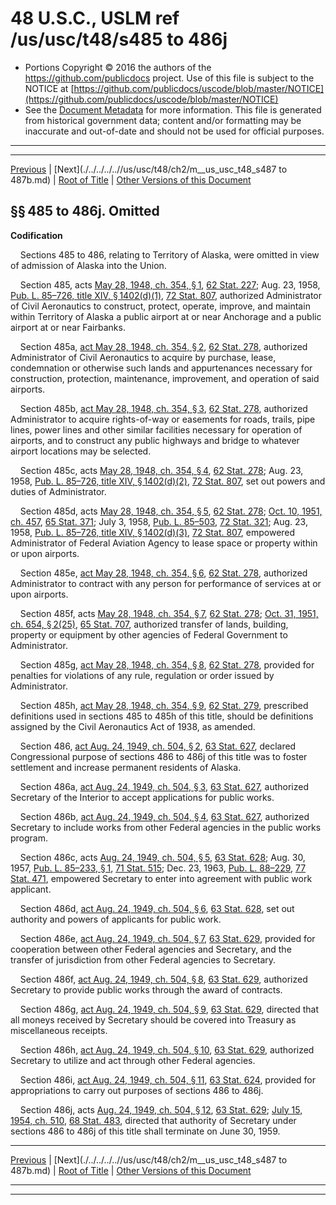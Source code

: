 ---
---

# 48 U.S.C., USLM ref /us/usc/t48/s485 to 486j

* Portions Copyright © 2016 the authors of the https://github.com/publicdocs project.
  Use of this file is subject to the NOTICE at [https://github.com/publicdocs/uscode/blob/master/NOTICE](https://github.com/publicdocs/uscode/blob/master/NOTICE)
* See the [Document Metadata](././../../../..//README.md) for more information.
  This file is generated from historical government data; content and/or formatting may be inaccurate and out-of-date and should not be used for official purposes.

----------
----------

[Previous](./../../../..//us/usc/t48/ch2/m__us_usc_t48_s484e.md) | [Next](./../../../..//us/usc/t48/ch2/m__us_usc_t48_s487 to 487b.md) | [Root of Title](./../../../../) | [Other Versions of this Document](https://publicdocs.github.io/go/links?ns=uslm&ref=%2Fus%2Fusc%2Ft48%2Fs485+to+486j)

## §§ 485 to 486j. Omitted

 __Codification__ 

    Sections 485 to 486, relating to Territory of Alaska, were omitted in view of admission of Alaska into the Union.

    Section 485, acts [May 28, 1948, ch. 354, § 1][/us/act/1948-05-28/ch354/s1], [62 Stat. 227][/us/stat/62/227]; Aug. 23, 1958, [Pub. L. 85–726, title XIV, § 1402(d)(1)][/us/pl/85/726/s1402/d/1], [72 Stat. 807][/us/stat/72/807], authorized Administrator of Civil Aeronautics to construct, protect, operate, improve, and maintain within Territory of Alaska a public airport at or near Anchorage and a public airport at or near Fairbanks.

    Section 485a, [act May 28, 1948, ch. 354, § 2][/us/act/1948-05-28/ch354/s2], [62 Stat. 278][/us/stat/62/278], authorized Administrator of Civil Aeronautics to acquire by purchase, lease, condemnation or otherwise such lands and appurtenances necessary for construction, protection, maintenance, improvement, and operation of said airports.

    Section 485b, [act May 28, 1948, ch. 354, § 3][/us/act/1948-05-28/ch354/s3], [62 Stat. 278][/us/stat/62/278], authorized Administrator to acquire rights-of-way or easements for roads, trails, pipe lines, power lines and other similar facilities necessary for operation of airports, and to construct any public highways and bridge to whatever airport locations may be selected.

    Section 485c, acts [May 28, 1948, ch. 354, § 4][/us/act/1948-05-28/ch354/s4], [62 Stat. 278][/us/stat/62/278]; Aug. 23, 1958, [Pub. L. 85–726, title XIV, § 1402(d)(2)][/us/pl/85/726/s1402/d/2], [72 Stat. 807][/us/stat/72/807], set out powers and duties of Administrator.

    Section 485d, acts [May 28, 1948, ch. 354, § 5][/us/act/1948-05-28/ch354/s5], [62 Stat. 278][/us/stat/62/278]; [Oct. 10, 1951, ch. 457][/us/act/1951-10-10/ch457], [65 Stat. 371][/us/stat/65/371]; July 3, 1958, [Pub. L. 85–503][/us/pl/85/503], [72 Stat. 321][/us/stat/72/321]; Aug. 23, 1958, [Pub. L. 85–726, title XIV, § 1402(d)(3)][/us/pl/85/726/s1402/d/3], [72 Stat. 807][/us/stat/72/807], empowered Administrator of Federal Aviation Agency to lease space or property within or upon airports.

    Section 485e, [act May 28, 1948, ch. 354, § 6][/us/act/1948-05-28/ch354/s6], [62 Stat. 278][/us/stat/62/278], authorized Administrator to contract with any person for performance of services at or upon airports.

    Section 485f, acts [May 28, 1948, ch. 354, § 7][/us/act/1948-05-28/ch354/s7], [62 Stat. 278][/us/stat/62/278]; [Oct. 31, 1951, ch. 654, § 2(25)][/us/act/1951-10-31/ch654/s2/25], [65 Stat. 707][/us/stat/65/707], authorized transfer of lands, building, property or equipment by other agencies of Federal Government to Administrator.

    Section 485g, [act May 28, 1948, ch. 354, § 8][/us/act/1948-05-28/ch354/s8], [62 Stat. 278][/us/stat/62/278], provided for penalties for violations of any rule, regulation or order issued by Administrator.

    Section 485h, [act May 28, 1948, ch. 354, § 9][/us/act/1948-05-28/ch354/s9], [62 Stat. 279][/us/stat/62/279], prescribed definitions used in sections 485 to 485h of this title, should be definitions assigned by the Civil Aeronautics Act of 1938, as amended.

    Section 486, [act Aug. 24, 1949, ch. 504, § 2][/us/act/1949-08-24/ch504/s2], [63 Stat. 627][/us/stat/63/627], declared Congressional purpose of sections 486 to 486j of this title was to foster settlement and increase permanent residents of Alaska.

    Section 486a, [act Aug. 24, 1949, ch. 504, § 3][/us/act/1949-08-24/ch504/s3], [63 Stat. 627][/us/stat/63/627], authorized Secretary of the Interior to accept applications for public works.

    Section 486b, [act Aug. 24, 1949, ch. 504, § 4][/us/act/1949-08-24/ch504/s4], [63 Stat. 627][/us/stat/63/627], authorized Secretary to include works from other Federal agencies in the public works program.

    Section 486c, acts [Aug. 24, 1949, ch. 504, § 5][/us/act/1949-08-24/ch504/s5], [63 Stat. 628][/us/stat/63/628]; Aug. 30, 1957, [Pub. L. 85–233, § 1][/us/pl/85/233/s1], [71 Stat. 515][/us/stat/71/515]; Dec. 23, 1963, [Pub. L. 88–229][/us/pl/88/229], [77 Stat. 471][/us/stat/77/471], empowered Secretary to enter into agreement with public work applicant.

    Section 486d, [act Aug. 24, 1949, ch. 504, § 6][/us/act/1949-08-24/ch504/s6], [63 Stat. 628][/us/stat/63/628], set out authority and powers of applicants for public work.

    Section 486e, [act Aug. 24, 1949, ch. 504, § 7][/us/act/1949-08-24/ch504/s7], [63 Stat. 629][/us/stat/63/629], provided for cooperation between other Federal agencies and Secretary, and the transfer of jurisdiction from other Federal agencies to Secretary.

    Section 486f, [act Aug. 24, 1949, ch. 504, § 8][/us/act/1949-08-24/ch504/s8], [63 Stat. 629][/us/stat/63/629], authorized Secretary to provide public works through the award of contracts.

    Section 486g, [act Aug. 24, 1949, ch. 504, § 9][/us/act/1949-08-24/ch504/s9], [63 Stat. 629][/us/stat/63/629], directed that all moneys received by Secretary should be covered into Treasury as miscellaneous receipts.

    Section 486h, [act Aug. 24, 1949, ch. 504, § 10][/us/act/1949-08-24/ch504/s10], [63 Stat. 629][/us/stat/63/629], authorized Secretary to utilize and act through other Federal agencies.

    Section 486i, [act Aug. 24, 1949, ch. 504, § 11][/us/act/1949-08-24/ch504/s11], [63 Stat. 624][/us/stat/63/624], provided for appropriations to carry out purposes of sections 486 to 486j.

    Section 486j, acts [Aug. 24, 1949, ch. 504, § 12][/us/act/1949-08-24/ch504/s12], [63 Stat. 629][/us/stat/63/629]; [July 15, 1954, ch. 510][/us/act/1954-07-15/ch510], [68 Stat. 483][/us/stat/68/483], directed that authority of Secretary under sections 486 to 486j of this title shall terminate on June 30, 1959.

----------

[Previous](./../../../..//us/usc/t48/ch2/m__us_usc_t48_s484e.md) | [Next](./../../../..//us/usc/t48/ch2/m__us_usc_t48_s487 to 487b.md) | [Root of Title](./../../../../) | [Other Versions of this Document](https://publicdocs.github.io/go/links?ns=uslm&ref=%2Fus%2Fusc%2Ft48%2Fs485+to+486j)

----------
----------

[/us/act/1948-05-28/ch354/s1]: https://publicdocs.github.io/go/links?ns=uslm&ref=%2Fus%2Fact%2F1948-05-28%2Fch354%2Fs1
[/us/stat/62/227]: https://publicdocs.github.io/go/links?ns=uslm&ref=%2Fus%2Fstat%2F62%2F227
[/us/pl/85/726/s1402/d/1]: https://publicdocs.github.io/go/links?ns=uslm&ref=%2Fus%2Fpl%2F85%2F726%2Fs1402%2Fd%2F1
[/us/stat/72/807]: https://publicdocs.github.io/go/links?ns=uslm&ref=%2Fus%2Fstat%2F72%2F807
[/us/act/1948-05-28/ch354/s2]: https://publicdocs.github.io/go/links?ns=uslm&ref=%2Fus%2Fact%2F1948-05-28%2Fch354%2Fs2
[/us/stat/62/278]: https://publicdocs.github.io/go/links?ns=uslm&ref=%2Fus%2Fstat%2F62%2F278
[/us/act/1948-05-28/ch354/s3]: https://publicdocs.github.io/go/links?ns=uslm&ref=%2Fus%2Fact%2F1948-05-28%2Fch354%2Fs3
[/us/stat/62/278]: https://publicdocs.github.io/go/links?ns=uslm&ref=%2Fus%2Fstat%2F62%2F278
[/us/act/1948-05-28/ch354/s4]: https://publicdocs.github.io/go/links?ns=uslm&ref=%2Fus%2Fact%2F1948-05-28%2Fch354%2Fs4
[/us/stat/62/278]: https://publicdocs.github.io/go/links?ns=uslm&ref=%2Fus%2Fstat%2F62%2F278
[/us/pl/85/726/s1402/d/2]: https://publicdocs.github.io/go/links?ns=uslm&ref=%2Fus%2Fpl%2F85%2F726%2Fs1402%2Fd%2F2
[/us/stat/72/807]: https://publicdocs.github.io/go/links?ns=uslm&ref=%2Fus%2Fstat%2F72%2F807
[/us/act/1948-05-28/ch354/s5]: https://publicdocs.github.io/go/links?ns=uslm&ref=%2Fus%2Fact%2F1948-05-28%2Fch354%2Fs5
[/us/stat/62/278]: https://publicdocs.github.io/go/links?ns=uslm&ref=%2Fus%2Fstat%2F62%2F278
[/us/act/1951-10-10/ch457]: https://publicdocs.github.io/go/links?ns=uslm&ref=%2Fus%2Fact%2F1951-10-10%2Fch457
[/us/stat/65/371]: https://publicdocs.github.io/go/links?ns=uslm&ref=%2Fus%2Fstat%2F65%2F371
[/us/pl/85/503]: https://publicdocs.github.io/go/links?ns=uslm&ref=%2Fus%2Fpl%2F85%2F503
[/us/stat/72/321]: https://publicdocs.github.io/go/links?ns=uslm&ref=%2Fus%2Fstat%2F72%2F321
[/us/pl/85/726/s1402/d/3]: https://publicdocs.github.io/go/links?ns=uslm&ref=%2Fus%2Fpl%2F85%2F726%2Fs1402%2Fd%2F3
[/us/stat/72/807]: https://publicdocs.github.io/go/links?ns=uslm&ref=%2Fus%2Fstat%2F72%2F807
[/us/act/1948-05-28/ch354/s6]: https://publicdocs.github.io/go/links?ns=uslm&ref=%2Fus%2Fact%2F1948-05-28%2Fch354%2Fs6
[/us/stat/62/278]: https://publicdocs.github.io/go/links?ns=uslm&ref=%2Fus%2Fstat%2F62%2F278
[/us/act/1948-05-28/ch354/s7]: https://publicdocs.github.io/go/links?ns=uslm&ref=%2Fus%2Fact%2F1948-05-28%2Fch354%2Fs7
[/us/stat/62/278]: https://publicdocs.github.io/go/links?ns=uslm&ref=%2Fus%2Fstat%2F62%2F278
[/us/act/1951-10-31/ch654/s2/25]: https://publicdocs.github.io/go/links?ns=uslm&ref=%2Fus%2Fact%2F1951-10-31%2Fch654%2Fs2%2F25
[/us/stat/65/707]: https://publicdocs.github.io/go/links?ns=uslm&ref=%2Fus%2Fstat%2F65%2F707
[/us/act/1948-05-28/ch354/s8]: https://publicdocs.github.io/go/links?ns=uslm&ref=%2Fus%2Fact%2F1948-05-28%2Fch354%2Fs8
[/us/stat/62/278]: https://publicdocs.github.io/go/links?ns=uslm&ref=%2Fus%2Fstat%2F62%2F278
[/us/act/1948-05-28/ch354/s9]: https://publicdocs.github.io/go/links?ns=uslm&ref=%2Fus%2Fact%2F1948-05-28%2Fch354%2Fs9
[/us/stat/62/279]: https://publicdocs.github.io/go/links?ns=uslm&ref=%2Fus%2Fstat%2F62%2F279
[/us/act/1949-08-24/ch504/s2]: https://publicdocs.github.io/go/links?ns=uslm&ref=%2Fus%2Fact%2F1949-08-24%2Fch504%2Fs2
[/us/stat/63/627]: https://publicdocs.github.io/go/links?ns=uslm&ref=%2Fus%2Fstat%2F63%2F627
[/us/act/1949-08-24/ch504/s3]: https://publicdocs.github.io/go/links?ns=uslm&ref=%2Fus%2Fact%2F1949-08-24%2Fch504%2Fs3
[/us/stat/63/627]: https://publicdocs.github.io/go/links?ns=uslm&ref=%2Fus%2Fstat%2F63%2F627
[/us/act/1949-08-24/ch504/s4]: https://publicdocs.github.io/go/links?ns=uslm&ref=%2Fus%2Fact%2F1949-08-24%2Fch504%2Fs4
[/us/stat/63/627]: https://publicdocs.github.io/go/links?ns=uslm&ref=%2Fus%2Fstat%2F63%2F627
[/us/act/1949-08-24/ch504/s5]: https://publicdocs.github.io/go/links?ns=uslm&ref=%2Fus%2Fact%2F1949-08-24%2Fch504%2Fs5
[/us/stat/63/628]: https://publicdocs.github.io/go/links?ns=uslm&ref=%2Fus%2Fstat%2F63%2F628
[/us/pl/85/233/s1]: https://publicdocs.github.io/go/links?ns=uslm&ref=%2Fus%2Fpl%2F85%2F233%2Fs1
[/us/stat/71/515]: https://publicdocs.github.io/go/links?ns=uslm&ref=%2Fus%2Fstat%2F71%2F515
[/us/pl/88/229]: https://publicdocs.github.io/go/links?ns=uslm&ref=%2Fus%2Fpl%2F88%2F229
[/us/stat/77/471]: https://publicdocs.github.io/go/links?ns=uslm&ref=%2Fus%2Fstat%2F77%2F471
[/us/act/1949-08-24/ch504/s6]: https://publicdocs.github.io/go/links?ns=uslm&ref=%2Fus%2Fact%2F1949-08-24%2Fch504%2Fs6
[/us/stat/63/628]: https://publicdocs.github.io/go/links?ns=uslm&ref=%2Fus%2Fstat%2F63%2F628
[/us/act/1949-08-24/ch504/s7]: https://publicdocs.github.io/go/links?ns=uslm&ref=%2Fus%2Fact%2F1949-08-24%2Fch504%2Fs7
[/us/stat/63/629]: https://publicdocs.github.io/go/links?ns=uslm&ref=%2Fus%2Fstat%2F63%2F629
[/us/act/1949-08-24/ch504/s8]: https://publicdocs.github.io/go/links?ns=uslm&ref=%2Fus%2Fact%2F1949-08-24%2Fch504%2Fs8
[/us/stat/63/629]: https://publicdocs.github.io/go/links?ns=uslm&ref=%2Fus%2Fstat%2F63%2F629
[/us/act/1949-08-24/ch504/s9]: https://publicdocs.github.io/go/links?ns=uslm&ref=%2Fus%2Fact%2F1949-08-24%2Fch504%2Fs9
[/us/stat/63/629]: https://publicdocs.github.io/go/links?ns=uslm&ref=%2Fus%2Fstat%2F63%2F629
[/us/act/1949-08-24/ch504/s10]: https://publicdocs.github.io/go/links?ns=uslm&ref=%2Fus%2Fact%2F1949-08-24%2Fch504%2Fs10
[/us/stat/63/629]: https://publicdocs.github.io/go/links?ns=uslm&ref=%2Fus%2Fstat%2F63%2F629
[/us/act/1949-08-24/ch504/s11]: https://publicdocs.github.io/go/links?ns=uslm&ref=%2Fus%2Fact%2F1949-08-24%2Fch504%2Fs11
[/us/stat/63/624]: https://publicdocs.github.io/go/links?ns=uslm&ref=%2Fus%2Fstat%2F63%2F624
[/us/act/1949-08-24/ch504/s12]: https://publicdocs.github.io/go/links?ns=uslm&ref=%2Fus%2Fact%2F1949-08-24%2Fch504%2Fs12
[/us/stat/63/629]: https://publicdocs.github.io/go/links?ns=uslm&ref=%2Fus%2Fstat%2F63%2F629
[/us/act/1954-07-15/ch510]: https://publicdocs.github.io/go/links?ns=uslm&ref=%2Fus%2Fact%2F1954-07-15%2Fch510
[/us/stat/68/483]: https://publicdocs.github.io/go/links?ns=uslm&ref=%2Fus%2Fstat%2F68%2F483


